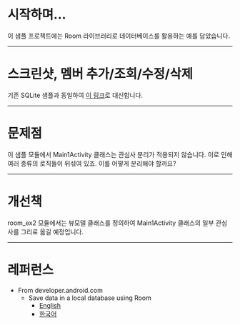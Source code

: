 # 시작하며...

이 샘플 프로젝트에는 Room 라이브러리로 데이터베이스를 활용하는 예를 담았습니다.

---

# 스크린샷, 멤버 추가/조회/수정/삭제

기존 SQLite 샘플과 동일하여 
[이 링크](https://github.com/netrance/Dorian-Android-Examples/blob/master/data_examples/sqlite/sqlite_overview/app/readme.md)로 
대신합니다.

---

# 문제점

이 샘플 모듈에서 Main1Activity 클래스는 관심사 분리가 적용되지 않습니다. 
이로 인해 여러 종류의 로직들이 뒤섞여 있죠. 
이를 어떻게 분리해야 할까요?

---

# 개선책

room_ex2 모듈에서는 뷰모델 클래스를 정의하여 Main1Activity 클래스의 일부 관심사를 그리로 옮길 예정입니다. 

---

# 레퍼런스

* From developer.android.com
  * Save data in a local database using Room
    * [English](https://developer.android.com/training/data-storage/room)
    * [한국어](https://developer.android.com/training/data-storage/room?hl=ko)
